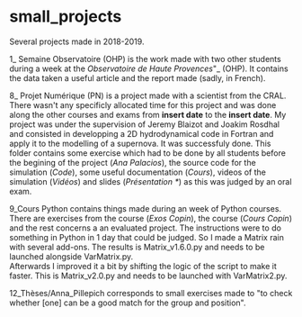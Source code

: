 # small_projects
Several projects made in 2018-2019. 

1_ Semaine Observatoire (OHP) is the work made with two other students during a week at the _Observatoire de Haute Provences_"_ (OHP). It contains the data taken a useful article and the report made (sadly, in French).  

8_ Projet Numérique (PN) is a project made with a scientist from the CRAL. There wasn't any specificly allocated time for this project and was done along the other courses and exams from **insert date** to the **insert date**. My project was under the supervision of Jeremy Blaizot and Joakim Rosdhal and consisted in developping a 2D hydrodynamical code in Fortran and apply it to the modelling of a supernova. It was successfuly done. This folder contains some exercise which had to be done by all students before the begining of the project (_Ana Palacios_), the source code for the simulation (_Code_), some useful documentation (_Cours_), videos of the simulation (_Vidéos_) and slides (_Présentation *_) as this was judged by an oral exam.  

9_Cours Python contains things made during an week of Python courses. There are exercises from the course (_Exos Copin_), the course (_Cours Copin_) and the rest concerns a an evaluated project. The instructions were to do something in Python in 1 day that could be judged. So I made a Matrix rain with several add-ons. The results is Matrix_v1.6.0.py and needs to be launched alongside VarMatrix.py.   
Afterwards I improved it a bit by shifting the logic of the script to make it faster. This is Matrix_v2.0.py and needs to be launched with VarMatrix2.py.  

12_Thèses/Anna_Pillepich corresponds to small exercises made to "to check whether [one] can be a good match for the group and position".  